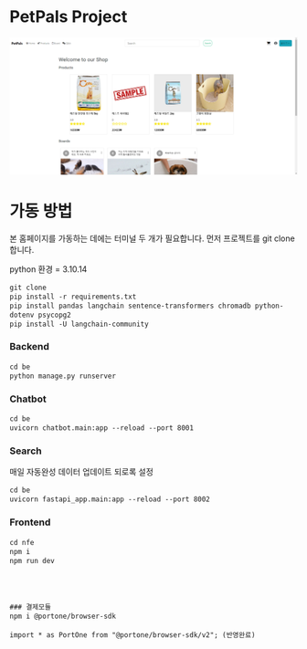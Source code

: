 # PetPals Project

![img](be/static/images/main_homepage.png)

# 가동 방법

본 홈페이지를 가동하는 데에는 터미널 두 개가 필요합니다.
먼저 프로젝트를 git clone 합니다.

python 환경 = 3.10.14

```
git clone
pip install -r requirements.txt
pip install pandas langchain sentence-transformers chromadb python-dotenv psycopg2
pip install -U langchain-community
```
### Backend

```
cd be
python manage.py runserver
```
### Chatbot
```
cd be
uvicorn chatbot.main:app --reload --port 8001
```
### Search
매일 자동완성 데이터 업데이트 되로록 설정
```
cd be
uvicorn fastapi_app.main:app --reload --port 8002
```

### Frontend

```
cd nfe
npm i
npm run dev




### 결제모듈
npm i @portone/browser-sdk

import * as PortOne from "@portone/browser-sdk/v2"; (반영완료)
